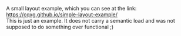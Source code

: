   A small layout example, which you can see at the link:  https://cqxg.github.io/simple-layout-example/  
  This is just an example. It does not carry a semantic load and was not supposed to do something over functional ;)